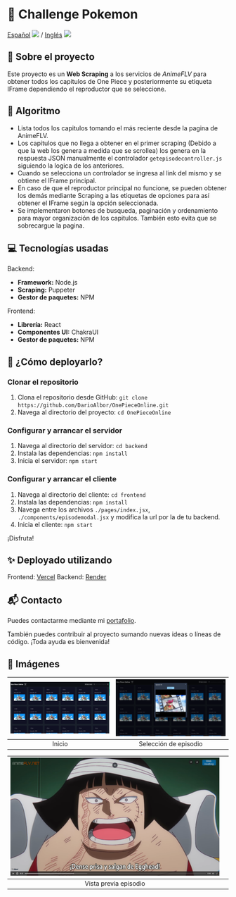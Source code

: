 # 🔴 Challenge Pokemon

[Español](readme.md) <img src="https://flagicons.lipis.dev/flags/4x3/ar.svg" width="20"/> / [Inglés](readme_en.md) <img src="https://flagicons.lipis.dev/flags/4x3/us.svg" width="20"/>

## 📖 Sobre el proyecto

Este proyecto es un **Web Scraping** a los servicios de *AnimeFLV* para obtener todos los capitulos de One Piece y posteriormente su etiqueta IFrame dependiendo el reproductor que se seleccione.

## 🧠 Algoritmo

- Lista todos los capitulos tomando el más reciente desde la pagina de AnimeFLV.
- Los capitulos que no llega a obtener en el primer scraping (Debido a que la web los genera a medida que se scrollea) los genera en la respuesta JSON manualmente el controlador `getepisodecontroller.js` siguiendo la logica de los anteriores.
- Cuando se selecciona un controlador se ingresa al link del mismo y se obtiene el IFrame principal.
- En caso de que el reproductor principal no funcione, se pueden obtener los demás mediante Scraping a las etiquetas de opciones para así obtener el IFrame según la opción seleccionada.
- Se implementaron botones de busqueda, paginación y ordenamiento para mayor organización de los capitulos. También esto evita que se sobrecargue la pagina.

## 💻 Tecnologías usadas

Backend:
- **Framework:** Node.js
- **Scraping:** Puppeter
- **Gestor de paquetes:** NPM

Frontend:
- **Librería:** React
- **Componentes UI:** ChakraUI
- **Gestor de paquetes:** NPM

## 🚀 ¿Cómo deployarlo?

### Clonar el repositorio

1. Clona el repositorio desde GitHub: `git clone https://github.com/DarioAlbor/OnePieceOnline.git`
2. Navega al directorio del proyecto: `cd OnePieceOnline`

### Configurar y arrancar el servidor

1. Navega al directorio del servidor: `cd backend`
2. Instala las dependencias: `npm install`
4. Inicia el servidor: `npm start`

### Configurar y arrancar el cliente

1. Navega al directorio del cliente: `cd frontend`
2. Instala las dependencias: `npm install`
3. Navega entre los archivos `./pages/index.jsx`, `./components/episodemodal.jsx` y modifica la url por la de tu backend.
4. Inicia el cliente: `npm start`

¡Disfruta!

## ✨ Deployado utilizando

Frontend: [Vercel](https://vercel.com)
Backend: [Render](https://render.com)

## 📬 Contacto

Puedes contactarme mediante mi [portafolio](https://darioalbor.dev.ar).

También puedes contribuir al proyecto sumando nuevas ideas o líneas de código. ¡Toda ayuda es bienvenida!

## 📸 Imágenes

| ![Inicio](./imagesgit/1.png) | ![Selección de episodio](./imagesgit/2.png) |
|:------------------------------------------:|:----------------------------------------------------:|
| Inicio                         | Selección de episodio                                |

| ![Episodio](./imagesgit/3.png)        | ![]()                 |
|:------------------------------------------:|:----------------------------------------------------:|
| Vista previa episodio                                    |                                            |
